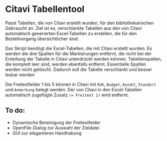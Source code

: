 # Citavi Tabellentool
 Passt Tabellen, die von Citavi erstellt wurden, für den bibliothekarischen Gebraucht an. Ziel ist es, verschlankte Tabellen aus den von Citavi automatisch generierten Excel-Tabellen zu erstellen, die für den Bestellvorgang übersichtlicher sind.
 
 Das Skript benötigt die Excel-Tabellen, die mit Citavi erstellt wurden. Es werden die drei Spalten für die Markierungen entfernt, die nicht bei der Erstellung der Tabelle in Citavi unterdrückt werden können. Tabellenspalten, die komplett leer sind, werden ebenfalls entfernt. Essentielle Spalten werden nicht gelöscht. Dadurch soll die Tabelle verschlankt und besser lesbar werden
 
Die Freitextfelder 1 bis 5 können in Citavi mit `RVK`, `Budget`, `Anzahl`, `Standort` und `Anmerkung` belegt werden. Der von Citavi in den Excel-Tabellen automatisch zugefügte Zusatz `(= Freitext 1)` wird entfernt.

## **To do:** 
- Dynamische Bereinigung der Freitextfelder
- OpenFile-Dialog zur Auswahl der Zieldatei
- GUI zur eleganteren Handhabung
